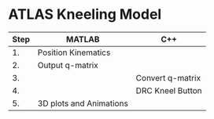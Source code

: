 # ATLAS Kneeling Model

| Step | MATLAB| C++ |
| ------------- | ------------- | ------------- |
| 1. | Position Kinematics  | |
| 2. | Output q-matrix  | |
| 3. | |  Convert q-matrix |
| 4. | |  DRC Kneel Button |
| 5. | 3D plots and Animations| |
